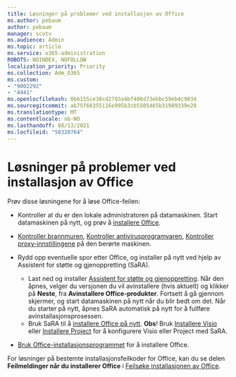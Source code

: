 ```yaml
---
title: Løsninger på problemer ved installasjon av Office
ms.author: pebaum
author: pebaum
manager: scotv
ms.audience: Admin
ms.topic: article
ms.service: o365-administration
ROBOTS: NOINDEX, NOFOLLOW
localization_priority: Priority
ms.collection: Adm_O365
ms.custom:
- "9002292"
- "4441"
ms.openlocfilehash: 0b6155ce38cd2703a4bf406d73ebbc59eb4c9034
ms.sourcegitcommit: ab75f66355116e995b3cb5505465b31989339e28
ms.translationtype: MT
ms.contentlocale: nb-NO
ms.lasthandoff: 08/13/2021
ms.locfileid: "58320764"
---
```

# <a name="solutions-for-issues-when-installing-office"></a>Løsninger på problemer ved installasjon av Office

Prøv disse løsningene for å løse Office-feilen:

- Kontroller at du er den lokale administratoren på datamaskinen. Start datamaskinen på nytt, og prøv å [installere Office](https://portal.office.com/OLS/MySoftware.aspx).

- [Kontroller brannmuren](https://support.office.com/article/unlicensed-product-and-activation-errors-in-office-0d23d3c0-c19c-4b2f-9845-5344fedc4380#bkmk_checkfirewall), [Kontroller antivirusprogramvaren](https://support.office.com/article/unlicensed-product-and-activation-errors-in-office-0d23d3c0-c19c-4b2f-9845-5344fedc4380#bkmk_checkav), [Kontroller proxy-innstillingene](https://support.office.com/article/unlicensed-product-and-activation-errors-in-office-0d23d3c0-c19c-4b2f-9845-5344fedc4380#bkmk_checkproxy) på den berørte maskinen.

- Rydd opp eventuelle spor etter Office, og installer på nytt ved hjelp av Assistent for støtte og gjenoppretting (SaRA). 

    - Last ned og installer [Assistent for støtte og gjenoppretting](https://aka.ms/SARA-OfficeUninstall-Alchemy). Når den åpnes, velger du versjonen du vil avinstallere (hvis aktuelt) og klikker på **Neste**, fra **Avinstallere Office-produkter**. Fortsett å gå gjennom skjermer, og start datamaskinen på nytt når du blir bedt om det. Når du starter på nytt, åpnes SaRA automatisk på nytt for å fullføre avinstallasjonsprosessen.
    - Bruk SaRA til å [installere Office på nytt](https://aka.ms/sara-officeinstall). 
    **Obs**! Bruk [Installere Visio](https://aka.ms/SaRA-VisioSetupScenario) eller [Installere Project](https://aka.ms/SaRA-ProjectSetupScenario) for å konfigurere Visio eller Project med SaRA.  

- [Bruk Office-installasjonsprogrammet](https://support.office.com/article/f0a85fe7-118f-41cb-a791-d59cef96ad1c?wt.mc_id=Alchemy_ClientDIA) for å installere Office.

For løsninger på bestemte installasjonsfeilkoder for Office, kan du se delen **Feilmeldinger når du installerer Office** i [Feilsøke installasjonen av Office](https://support.office.com/article/35ff2def-e0b2-4dac-9784-4cf212c1f6c2#BKMK_ErrorMessages).

